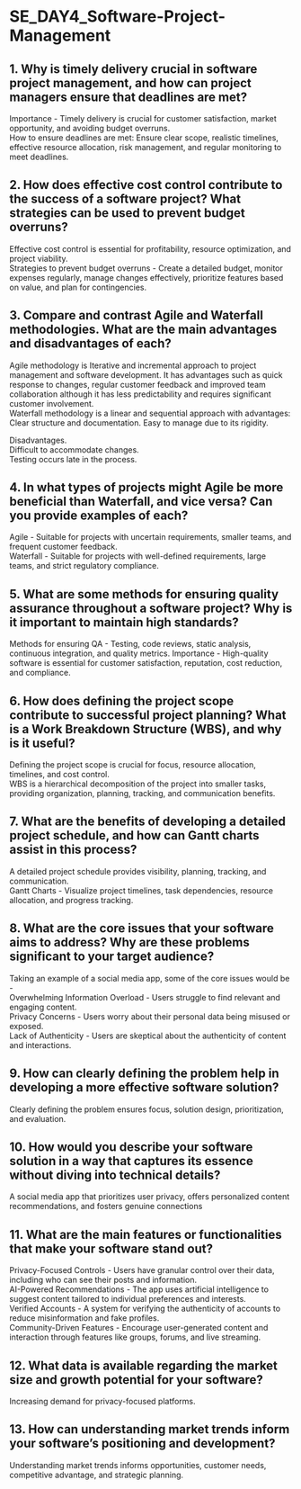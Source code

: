 # SE_DAY4_Software-Project-Management
## 1. Why is timely delivery crucial in software project management, and how can project managers ensure that deadlines are met?

Importance - Timely delivery is crucial for customer satisfaction, market opportunity, and avoiding budget overruns.  
How to ensure deadlines are met: Ensure clear scope, realistic timelines, effective resource allocation, risk management, and regular monitoring to meet deadlines.  

## 2. How does effective cost control contribute to the success of a software project? What strategies can be used to prevent budget overruns?

Effective cost control is essential for profitability, resource optimization, and project viability.  
Strategies to prevent budget overruns - Create a detailed budget, monitor expenses regularly, manage changes effectively, prioritize features based on value, and plan for contingencies.  

## 3. Compare and contrast Agile and Waterfall methodologies. What are the main advantages and disadvantages of each?

Agile methodology is Iterative and incremental approach to project management and software development. It has advantages such as quick response to changes, regular customer feedback and improved team collaboration although it has less predictability and requires significant customer involvement.  
Waterfall methodology is a linear and sequential approach with advantages:  
Clear structure and documentation.
Easy to manage due to its rigidity.

Disadvantages.   
Difficult to accommodate changes.  
Testing occurs late in the process.

## 4. In what types of projects might Agile be more beneficial than Waterfall, and vice versa? Can you provide examples of each?

Agile - Suitable for projects with uncertain requirements, smaller teams, and frequent customer feedback.  
Waterfall - Suitable for projects with well-defined requirements, large teams, and strict regulatory compliance.  

## 5. What are some methods for ensuring quality assurance throughout a software project? Why is it important to maintain high standards?

Methods for ensuring QA - Testing, code reviews, static analysis, continuous integration, and quality metrics.
Importance - High-quality software is essential for customer satisfaction, reputation, cost reduction, and compliance.

## 6. How does defining the project scope contribute to successful project planning? What is a Work Breakdown Structure (WBS), and why is it useful?

Defining the project scope is crucial for focus, resource allocation, timelines, and cost control.  
WBS is a hierarchical decomposition of the project into smaller tasks, providing organization, planning, tracking, and communication benefits.  

## 7. What are the benefits of developing a detailed project schedule, and how can Gantt charts assist in this process?

A detailed project schedule provides visibility, planning, tracking, and communication.  
Gantt Charts - Visualize project timelines, task dependencies, resource allocation, and progress tracking.  

## 8. What are the core issues that your software aims to address? Why are these problems significant to your target audience?

Taking an example of a social media app, some of the core issues would be -    
Overwhelming Information Overload - Users struggle to find relevant and engaging content.  
Privacy Concerns - Users worry about their personal data being misused or exposed.  
Lack of Authenticity - Users are skeptical about the authenticity of content and interactions.  

## 9. How can clearly defining the problem help in developing a more effective software solution?

Clearly defining the problem ensures focus, solution design, prioritization, and evaluation.  

## 10. How would you describe your software solution in a way that captures its essence without diving into technical details?

A social media app that prioritizes user privacy, offers personalized content recommendations, and fosters genuine connections  

## 11. What are the main features or functionalities that make your software stand out?

Privacy-Focused Controls - Users have granular control over their data, including who can see their posts and information.  
AI-Powered Recommendations - The app uses artificial intelligence to suggest content tailored to individual preferences and interests.  
Verified Accounts - A system for verifying the authenticity of accounts to reduce misinformation and fake profiles.  
Community-Driven Features - Encourage user-generated content and interaction through features like groups, forums, and live streaming.  

## 12. What data is available regarding the market size and growth potential for your software?

Increasing demand for privacy-focused platforms.

## 13. How can understanding market trends inform your software’s positioning and development?

 Understanding market trends informs opportunities, customer needs, competitive advantage, and strategic planning.
